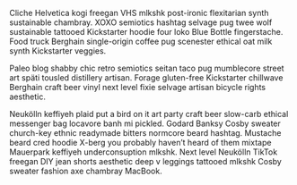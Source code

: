 Cliche Helvetica kogi freegan VHS mlkshk post-ironic flexitarian synth sustainable chambray. XOXO semiotics hashtag selvage pug twee wolf sustainable tattooed Kickstarter hoodie four loko Blue Bottle fingerstache. Food truck Berghain single-origin coffee pug scenester ethical oat milk synth Kickstarter veggies.

Paleo blog shabby chic retro semiotics seitan taco pug mumblecore street art späti tousled distillery artisan. Forage gluten-free Kickstarter chillwave Berghain craft beer vinyl next level fixie selvage artisan bicycle rights aesthetic.

Neukölln keffiyeh plaid put a bird on it art party craft beer slow-carb ethical messenger bag locavore banh mi pickled. Godard Banksy Cosby sweater church-key ethnic readymade bitters normcore beard hashtag. Mustache beard cred hoodie X-berg you probably haven’t heard of them mixtape Mauerpark keffiyeh underconsuption mlkshk. Next level Neukölln TikTok freegan DIY jean shorts aesthetic deep v leggings tattooed mlkshk Cosby sweater fashion axe chambray MacBook.
